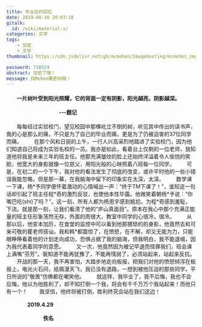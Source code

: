 ```yaml
---
title: 毕业后的回忆
date: 2019-08-10 20:03:18
gitalk:
  id: /wiki/material-x/
categories: 文学
tags:
	- 加密
	- 文学
thumbnail: https://cdn.jsdelivr.net/gh/mcmohen/ImageHosting/mcmohen_imglock2.jpg

password: 710324
abstract: 加密了哦！
message: 找Mohen要密码哦！
---
```


#### &emsp;&emsp;一片树叶受到阳光照耀，它的背面一定有阴影，阳光越亮，阴影越深。                                        &emsp;&emsp;&emsp;&emsp;&emsp;&emsp;&emsp;&emsp;&emsp;&emsp;&emsp;&emsp;&emsp;&emsp;&emsp;&emsp;&emsp;&emsp;&emsp;&emsp;&emsp;&emsp;&emsp;&emsp;&emsp;&emsp;&emsp;&emsp;&emsp;&emsp;&emsp;&emsp;&emsp;&emsp;&emsp;&emsp;&emsp;&emsp;&emsp;&emsp;&emsp;&emsp;&emsp;&emsp;&emsp;&emsp;---题记

&emsp;&emsp;每每经过实验校门，望见校园中那棵屹立不倒的树，听见其中传出的读书声，我的心是那么的痛，不只是为了自己的毕业而痛，更是为了仍被迫害的37位同学而痛。
&emsp;&emsp;在那个风和日丽的上午，一行人兴高采烈地踏进了实验校门，因为他们知道自己将成为实验名校的一员。我亦是如此，看着台上仅剩的一位老师，我知道他将我是未来三年的班主任。他那充满皱纹的脸上还始终洋溢着令人愉悦的笑脸，他宽大的身影就像一位慈父，用阳光般的心映照着八班每一位同学。
&emsp;&emsp;可是，在初二的一个下午，我对他的看法发生了彻底的改变，或许平时他的一些小错误我能忽略，但是那一幕，在我脑海中留下的印象实在太深，太深。
&emsp;&emsp;数学课一下课，杨\*予同学便怀着激动的心情喊出一声：“终于TM下课了！”，谁知这一句话却引起了班主任程\*奇的激烈反驳，也使他本性毕露。他微笑着朝杨\*予说：“你嘴巴吃(shi)了吗？”。这一刻，所有人都为杨恩宇感到尴尬，为程\*奇感到羞耻，下流。就是那一刻，让我们看清了他的“庐山真面目”。原本在我心中那个充满正能量的班主任形象荡然无存，外面的雨很大，教室中同学的心很冷，很冷。
&emsp;&emsp;从那以后，他变本加厉，在食堂的监控中可以看到他那猥琐的的身影，他竟然去和可亲可敬的瞿老师搭讪，我和韩\*都震惊了，在愤怒，在不解，却又无能为力，只能眼睁睁看着他的计划走向成功，恐惧占据了我的脑海，但我明白，我不能退缩，因为我代表着同学的意愿。
&emsp;&emsp;又一次，他竟然因为被记早退而怪罪我们，班会课上满嘴“芬芳”。我知道不能再犹豫了，不能再懦弱了，必须站起来，站起来反抗。
&emsp;&emsp;开战的那一天，我不再害怕，大踏步地走向板报，把我们对他的愤怒倾泻在板报上，电光火石间，纸屑漫天飞，我已没有退路，一想到被他压迫的那些同学，平日所说的“敬畏”仿佛都在嘲笑他。
&emsp;&emsp;就这样，我毕业了，我不后悔，我也不会后悔，他以为他胜利了，却不知打倒一个我，将会有千千万万个我站起来！而他只有一个！
&emsp;&emsp;我坚信，他终将被打倒，胜利终究会站在我们这边！
&emsp;&emsp;&emsp;&emsp;&emsp;&emsp;&emsp;&emsp;&emsp;&emsp;&emsp;&emsp;&emsp;&emsp;&emsp;&emsp;&emsp;&emsp;&emsp;&emsp;&emsp;&emsp;&emsp;&emsp;&emsp;&emsp;&emsp;&emsp;&emsp;&ensp;&emsp;&emsp;&emsp;&emsp;&emsp;&emsp;&emsp;&emsp;&emsp;&emsp;**2019.4.29**
&emsp;&emsp;&emsp;&emsp;&emsp;&emsp;&emsp;&emsp;&emsp;&emsp;&emsp;&emsp;&emsp;&emsp;&emsp;&emsp;&ensp;&emsp;&emsp;&emsp;&emsp;&emsp;&emsp;&emsp;&emsp;&emsp;&emsp;&emsp;&emsp;&emsp;&emsp;&emsp;&emsp;&emsp;&emsp;&emsp;&emsp;&emsp;&emsp;&emsp;&emsp;&emsp;&emsp;**佚名**
